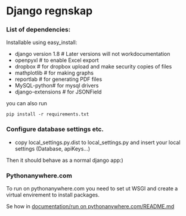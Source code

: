 
Django regnskap
===============

### List of dependencies:

Installable using easy_install:
- django version 1.8  # Later versions will not workdocumentation
- openpyxl    # to enable Excel export
- dropbox     # for dropbox upload and make security copies of files
- mathplotlib # for making graphs
- reportlab   # for generating PDF files
- MySQL-python# for mysql drivers
- django-extensions # for JSONField

you can also run

```
pip install -r requirements.txt
```

### Configure database settings etc.

* copy local_settings.py.dist to local_settings.py and insert your local settings (Database, apiKeys...)

Then it should behave as a normal django app:)

### Pythonanywhere.com

To run on pythonanywhere.com you need to set ut WSGI and create a virtual envirement to install packages.

Se how in [documentation/run on pythonanywhere.com/README.md](documentation/run%20on%20pythonanywhere.com/README.md)


